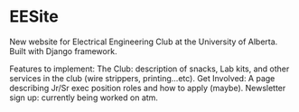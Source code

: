 # EESite

New website for Electrical Engineering Club at the University of Alberta. Built with Django framework. 

Features to implement: 
The Club: description of snacks, Lab kits, and other services in the club (wire strippers, printing...etc). 
Get Involved: A page describing Jr/Sr exec position roles and how to apply (maybe). 
Newsletter sign up: currently being worked on atm. 
